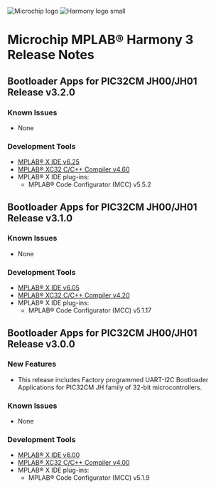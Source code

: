﻿![Microchip logo](https://raw.githubusercontent.com/wiki/Microchip-MPLAB-Harmony/Microchip-MPLAB-Harmony.github.io/images/microchip_logo.png)
![Harmony logo small](https://raw.githubusercontent.com/wiki/Microchip-MPLAB-Harmony/Microchip-MPLAB-Harmony.github.io/images/microchip_mplab_harmony_logo_small.png)

# Microchip MPLAB® Harmony 3 Release Notes

## Bootloader Apps for PIC32CM JH00/JH01 Release v3.2.0

### Known Issues

- None

### Development Tools

* [MPLAB® X IDE v6.25](https://www.microchip.com/mplab/mplab-x-ide)
* [MPLAB® XC32 C/C++ Compiler v4.60](https://www.microchip.com/mplab/compilers)
* MPLAB® X IDE plug-ins:
  * MPLAB® Code Configurator (MCC) v5.5.2


## Bootloader Apps for PIC32CM JH00/JH01 Release v3.1.0

### Known Issues

- None

### Development Tools

* [MPLAB® X IDE v6.05](https://www.microchip.com/mplab/mplab-x-ide)
* [MPLAB® XC32 C/C++ Compiler v4.20](https://www.microchip.com/mplab/compilers)
* MPLAB® X IDE plug-ins:
  * MPLAB® Code Configurator (MCC) v5.1.17


## Bootloader Apps for PIC32CM JH00/JH01 Release v3.0.0

### New Features

- This release includes Factory programmed UART-I2C Bootloader Applications for PIC32CM JH family of 32-bit microcontrollers.

### Known Issues

- None

### Development Tools

* [MPLAB® X IDE v6.00](https://www.microchip.com/mplab/mplab-x-ide)
* [MPLAB® XC32 C/C++ Compiler v4.00](https://www.microchip.com/mplab/compilers)
* MPLAB® X IDE plug-ins:
    * MPLAB® Code Configurator (MCC) v5.1.9
    

